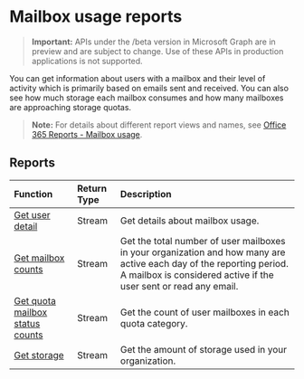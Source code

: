 # Mailbox usage reports

> **Important:** APIs under the /beta version in Microsoft Graph are in preview and are subject to change. Use of these APIs in production applications is not supported.

You can get information about users with a mailbox and their level of activity which is primarily based on emails sent and received. You can also see how much storage each mailbox consumes and how many mailboxes are approaching storage quotas.

> **Note:** For details about different report views and names, see [Office 365 Reports - Mailbox usage](https://support.office.com/client/Mailbox-usage-beffbe01-ce2d-4614-9ae5-7898868e2729).

## Reports

| Function                                 | Return Type | Description                              |
| :--------------------------------------- | :---------- | :--------------------------------------- |
| [Get user detail](../api/reportroot_getmailboxusageuserdetail.md) | Stream      | Get details about mailbox usage.         |
| [Get mailbox counts](../api/reportroot_getmailboxusagemailboxcounts.md) | Stream      | Get the total number of user mailboxes in your organization and how many are active each day of the reporting period. A mailbox is considered active if the user sent or read any email. |
| [Get quota mailbox status counts](../api/reportroot_getmailboxusagequotamailboxstatuscounts.md) | Stream      | Get the count of user mailboxes in each quota category. |
| [Get storage](../api/reportroot_getmailboxusagestorage.md) | Stream      | Get the amount of storage used in your organization. |
